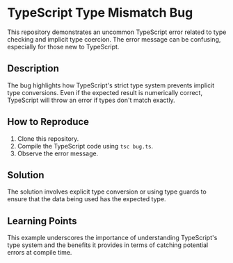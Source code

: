 # TypeScript Type Mismatch Bug
This repository demonstrates an uncommon TypeScript error related to type checking and implicit type coercion.  The error message can be confusing, especially for those new to TypeScript.

## Description
The bug highlights how TypeScript's strict type system prevents implicit type conversions.  Even if the expected result is numerically correct, TypeScript will throw an error if types don't match exactly.

## How to Reproduce
1. Clone this repository.
2. Compile the TypeScript code using `tsc bug.ts`.
3. Observe the error message.

## Solution
The solution involves explicit type conversion or using type guards to ensure that the data being used has the expected type.

## Learning Points
This example underscores the importance of understanding TypeScript's type system and the benefits it provides in terms of catching potential errors at compile time.